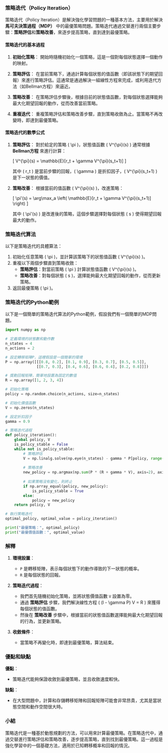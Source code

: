### 策略迭代（Policy Iteration）

策略迭代（Policy Iteration）是解決強化學習問題的一種基本方法，主要用於解決 **馬可夫決策過程（MDP）** 中的最優策略問題。策略迭代通過交替進行兩個主要步驟：**策略評估**和**策略改善**，來逐步提高策略，直到達到最優策略。

#### 策略迭代的基本過程

1. **初始化策略**：
   開始時隨機初始化一個策略，這是一個對每個狀態選擇一個動作的映射。

2. **策略評估**：
   在當前策略下，通過計算每個狀態的值函數（即該狀態下的期望回報）來進行策略評估。這通常是通過解決一組線性方程來完成，或利用迭代方法（如Bellman方程）來逼近。

3. **策略改善**：
   在策略評估步驟後，根據目前的狀態值函數，對每個狀態選擇能夠最大化期望回報的動作，從而改善當前策略。

4. **重複迭代**：
   重複策略評估和策略改善步驟，直到策略收斂為止。當策略不再改變時，即達到最優策略。

#### 策略迭代的數學公式

1. **策略評估**：
   對於給定的策略 \( \pi \)，狀態值函數 \( V^{\pi}(s) \) 通常根據 **Bellman方程** 來進行計算：

   \[
   V^{\pi}(s) = \mathbb{E}[r_t + \gamma V^{\pi}(s_t+1)]
   \]

   其中 \( r_t \) 是當前步驟的回報，\( \gamma \) 是折扣因子，\( V^{\pi}(s_t+1) \) 是下一狀態的價值。

2. **策略改善**：
   根據當前的值函數 \( V^{\pi}(s) \)，改進策略：

   \[
   \pi'(s) = \arg\max_a \left( \mathbb{E}[r_t + \gamma V^{\pi}(s_t+1)] \right)
   \]

   其中 \( \pi'(s) \) 是改進後的策略，這個步驟選擇對每個狀態 \( s \) 使得期望回報最大的動作。

### 策略迭代算法

以下是策略迭代的具體算法：

1. 初始化任意策略 \( \pi \)，並計算該策略下的狀態值函數 \( V^{\pi}(s) \)。
2. 重複以下兩個步驟直到策略收斂：
   - **策略評估**：對當前策略 \( \pi \) 計算狀態值函數 \( V^{\pi}(s) \)。
   - **策略改善**：對每個狀態 \( s \)，選擇能夠最大化期望回報的動作，從而更新策略。
3. 返回最優策略 \( \pi \)。

### 策略迭代的Python範例

以下是一個簡單的策略迭代算法的Python範例，假設我們有一個簡單的MDP問題。

```python
import numpy as np

# 定義環境的狀態數和動作數
n_states = 4
n_actions = 2

# 設定轉移矩陣P，這裡假設是一個簡單的環境
P = np.array([[[0.8, 0.2], [0.1, 0.9], [0.3, 0.7], [0.5, 0.5]],
              [[0.7, 0.3], [0.4, 0.6], [0.6, 0.4], [0.2, 0.8]]])

# 獎勳回報矩陣，簡單地設置為固定的數值
R = np.array([1, 2, 3, 4])

# 初始化策略
policy = np.random.choice(n_actions, size=n_states)

# 初始化價值函數
V = np.zeros(n_states)

# 設定折扣因子
gamma = 0.9

# 策略迭代過程
def policy_iteration():
    global policy, V
    is_policy_stable = False
    while not is_policy_stable:
        # 策略評估
        V = np.linalg.solve(np.eye(n_states) - gamma * P[policy, range(n_states)], R)
        
        # 策略改善
        new_policy = np.argmax(np.sum(P * (R + gamma * V), axis=2), axis=1)
        
        # 如果策略沒有變化，則終止
        if np.array_equal(policy, new_policy):
            is_policy_stable = True
        else:
            policy = new_policy
    return policy, V

# 執行策略迭代
optimal_policy, optimal_value = policy_iteration()

print("最優策略：", optimal_policy)
print("最優價值函數：", optimal_value)
```

### 解釋

1. **環境設置**：
   - `P` 是轉移矩陣，表示每個狀態下的動作導致的下一狀態的概率。
   - `R` 是每個狀態的回報。

2. **策略迭代過程**：
   - 我們首先隨機初始化策略，並將狀態價值函數 `V` 設置為零。
   - 通過 **策略評估** 步驟，我們解決線性方程 \( (I - \gamma P) V = R \) 來獲得每個狀態的值函數。
   - 然後在 **策略改善** 步驟中，根據當前的狀態值函數選擇能夠最大化期望回報的行為，並更新策略。

3. **收斂條件**：
   - 當策略不再變化時，即達到最優策略，算法結束。

### 優點和缺點

**優點**：
- 策略迭代能夠保證收斂到最優策略，並且收斂速度較快。
  
**缺點**：
- 在大型問題中，計算和存儲轉移矩陣和回報矩陣可能會非常昂貴，尤其是當狀態空間和動作空間很大時。

### 小結

策略迭代是一種基於動態規劃的方法，可以用來計算最優策略。在策略迭代中，通過交替進行策略評估和策略改善，逐步提高策略，直到找到最優策略。這一過程是強化學習中的一個基礎方法，適用於已知轉移概率和回報的情況。